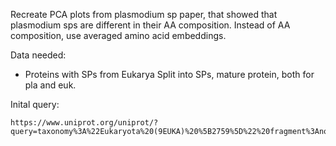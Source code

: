 Recreate PCA plots from plasmodium sp paper, that showed that plasmodium sps are different in their AA composition.
Instead of AA composition, use averaged amino acid embeddings.

Data needed:
- Proteins with SPs from Eukarya
Split into SPs, mature protein, both for pla and euk.

Inital query:
```
https://www.uniprot.org/uniprot/?query=taxonomy%3A%22Eukaryota%20(9EUKA)%20%5B2759%5D%22%20fragment%3Ano%20annotation%3A(type%3Asignal%20evidence%3Amanual)&columns=id%2Centry%20name%2Creviewed%2Corganism%2Clength%2Cprotein%20names%2Csequence%2Clineage(GENUS)%2Cfeature(SIGNAL)&sort=score
```